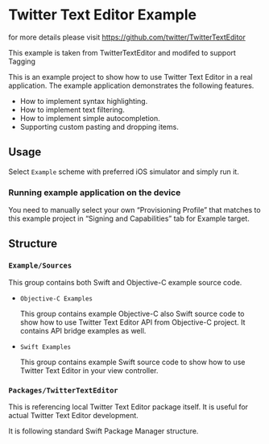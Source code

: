 # Twitter Text Editor Example

for more details please visit 
https://github.com/twitter/TwitterTextEditor

This example is taken from TwitterTextEditor and modifed to support Tagging

This is an example project to show how to use Twitter Text Editor in a real application.
The example application demonstrates the following features.

- How to implement syntax highlighting.
- How to implement text filtering.
- How to implement simple autocompletion.
- Supporting custom pasting and dropping items.


## Usage

Select `Example` scheme with preferred iOS simulator and simply run it.

### Running example application on the device

You need to manually select your own “Provisioning Profile” that matches to this example project
in “Signing and Capabilities” tab for Example target.


## Structure

### `Example/Sources`

This group contains both Swift and Objective-C example source code.

- `Objective-C Examples`

    This group contains example Objective-C also Swift source code to show how to use Twitter Text Editor API from Objective-C project.
    It contains API bridge examples as well.

- `Swift Examples`

    This group contains example Swift source code to show how to use Twitter Text Editor in your view controller.

### `Packages/TwitterTextEditor`

This is referencing local Twitter Text Editor package itself.
It is useful for actual Twitter Text Editor development.

It is following standard Swift Package Manager structure.
